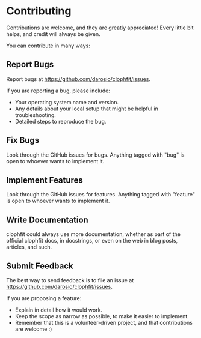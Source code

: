 # Contributing

Contributions are welcome, and they are greatly appreciated! Every
little bit helps, and credit will always be given.

You can contribute in many ways:

## Report Bugs

Report bugs at <https://github.com/darosio/clophfit/issues>.

If you are reporting a bug, please include:

-   Your operating system name and version.
-   Any details about your local setup that might be helpful in
    troubleshooting.
-   Detailed steps to reproduce the bug.

## Fix Bugs

Look through the GitHub issues for bugs. Anything tagged with \"bug\" is
open to whoever wants to implement it.

## Implement Features

Look through the GitHub issues for features. Anything tagged with
\"feature\" is open to whoever wants to implement it.

## Write Documentation

clophfit could always use more documentation, whether as part of the
official clophfit docs, in docstrings, or even on the web in blog posts,
articles, and such.

## Submit Feedback

The best way to send feedback is to file an issue at
<https://github.com/darosio/clophfit/issues>.

If you are proposing a feature:

-   Explain in detail how it would work.
-   Keep the scope as narrow as possible, to make it easier to
    implement.
-   Remember that this is a volunteer-driven project, and that
    contributions are welcome :)
